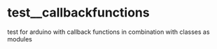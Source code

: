 # test__callbackfunctions
test for arduino with callback functions in combination with classes as modules
